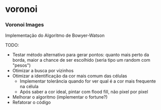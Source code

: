 # voronoi
### Voronoi Images

Implementação do Algoritmo de Bowyer-Watson

TODO:
* Testar método alternativo para gerar pontos:
    quanto mais perto da borda, maior a chance de ser escolhido
    (seria tipo um random com "pesos")
* Otimizar a busca por vizinhos
* Otimizar a identificação da cor mais comum das células
    * Implementar tolerância quando for ver qual é a cor mais frequente na célula
    * Após saber a cor ideal, pintar com flood fill, não pixel por pixel
* Melhorar o algoritmo (implementar o fortune?)
* Refatorar o código
